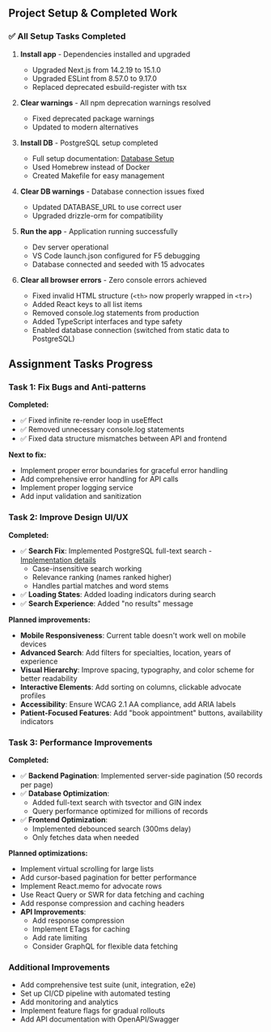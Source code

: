 ## Project Setup & Completed Work

### ✅ All Setup Tasks Completed

1. **Install app** - Dependencies installed and upgraded
   - Upgraded Next.js from 14.2.19 to 15.1.0
   - Upgraded ESLint from 8.57.0 to 9.17.0
   - Replaced deprecated esbuild-register with tsx

2. **Clear warnings** - All npm deprecation warnings resolved
   - Fixed deprecated package warnings
   - Updated to modern alternatives

3. **Install DB** - PostgreSQL setup completed
   - Full setup documentation: [Database Setup](./todos/database-setup.md)
   - Used Homebrew instead of Docker
   - Created Makefile for easy management

4. **Clear DB warnings** - Database connection issues fixed
   - Updated DATABASE_URL to use correct user
   - Upgraded drizzle-orm for compatibility

5. **Run the app** - Application running successfully
   - Dev server operational
   - VS Code launch.json configured for F5 debugging
   - Database connected and seeded with 15 advocates

6. **Clear all browser errors** - Zero console errors achieved
   - Fixed invalid HTML structure (`<th>` now properly wrapped in `<tr>`)
   - Added React keys to all list items
   - Removed console.log statements from production
   - Added TypeScript interfaces and type safety
   - Enabled database connection (switched from static data to PostgreSQL)

## Assignment Tasks Progress

### Task 1: Fix Bugs and Anti-patterns
**Completed:**
- ✅ Fixed infinite re-render loop in useEffect
- ✅ Removed unnecessary console.log statements
- ✅ Fixed data structure mismatches between API and frontend

**Next to fix:**
- Implement proper error boundaries for graceful error handling
- Add comprehensive error handling for API calls
- Implement proper logging service
- Add input validation and sanitization

### Task 2: Improve Design UI/UX
**Completed:**
- ✅ **Search Fix**: Implemented PostgreSQL full-text search - [Implementation details](./todos/UI-UX/search-implementation.md)
  - Case-insensitive search working
  - Relevance ranking (names ranked higher)
  - Handles partial matches and word stems
- ✅ **Loading States**: Added loading indicators during search
- ✅ **Search Experience**: Added "no results" message

**Planned improvements:**
- **Mobile Responsiveness**: Current table doesn't work well on mobile devices
- **Advanced Search**: Add filters for specialties, location, years of experience
- **Visual Hierarchy**: Improve spacing, typography, and color scheme for better readability
- **Interactive Elements**: Add sorting on columns, clickable advocate profiles
- **Accessibility**: Ensure WCAG 2.1 AA compliance, add ARIA labels
- **Patient-Focused Features**: Add "book appointment" buttons, availability indicators

### Task 3: Performance Improvements
**Completed:**
- ✅ **Backend Pagination**: Implemented server-side pagination (50 records per page)
- ✅ **Database Optimization**: 
  - Added full-text search with tsvector and GIN index
  - Query performance optimized for millions of records
- ✅ **Frontend Optimization**:
  - Implemented debounced search (300ms delay)
  - Only fetches data when needed

**Planned optimizations:**
- Implement virtual scrolling for large lists
- Add cursor-based pagination for better performance
- Implement React.memo for advocate rows
- Use React Query or SWR for data fetching and caching
- Add response compression and caching headers
- **API Improvements**:
  - Add response compression
  - Implement ETags for caching
  - Add rate limiting
  - Consider GraphQL for flexible data fetching

### Additional Improvements
- Add comprehensive test suite (unit, integration, e2e)
- Set up CI/CD pipeline with automated testing
- Add monitoring and analytics
- Implement feature flags for gradual rollouts
- Add API documentation with OpenAPI/Swagger